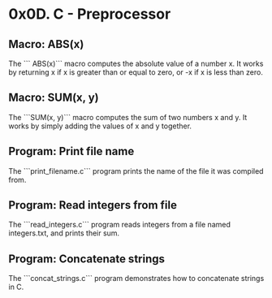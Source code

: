<h1>0x0D. C - Preprocessor</h1>

<h2>Macro: ABS(x)</h2>
The ```
ABS(x)``` 
macro computes the absolute value of a number x. It works by returning x if x is greater than or equal to zero, or -x if x is less than zero.

<h2>Macro: SUM(x, y)</h2>
The ```SUM(x, y)``` macro computes the sum of two numbers x and y. It works by simply adding the values of x and y together.

<h2>Program: Print file name</h2>
The ```print_filename.c``` program prints the name of the file it was compiled from.

<h2>Program: Read integers from file</h2>
The ```read_integers.c``` program reads integers from a file named integers.txt, and prints their sum.

<h2>Program: Concatenate strings</h2>
The ```concat_strings.c``` program demonstrates how to concatenate strings in C.
